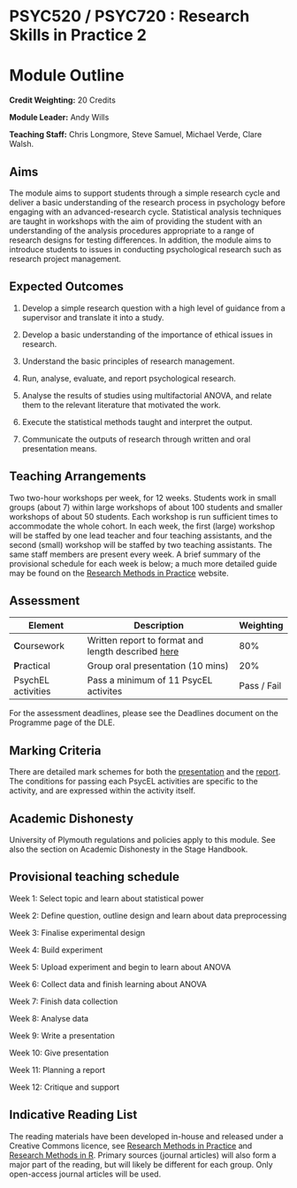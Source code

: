 # PSYC520 / PSYC720 : Research Skills in Practice 2
# Module Outline

**Credit Weighting:**	20 Credits

**Module Leader:** Andy Wills

**Teaching Staff:**	Chris Longmore, Steve Samuel, Michael Verde, Clare Walsh.

## Aims

The module aims to support students through a simple research cycle and deliver
a basic understanding of the research process in psychology before engaging
with an advanced-research cycle. Statistical analysis techniques are taught in
workshops with the aim of providing the student with an understanding of the
analysis procedures appropriate to a range of research designs for testing
differences. In addition, the module aims to introduce students to issues in
conducting psychological research such as research project management.

## Expected Outcomes

1. Develop a simple research question with a high level of guidance from a supervisor and 
translate it into a study.

2. Develop a basic understanding of the importance of ethical issues in research.

3. Understand the basic principles of research management.

4. Run, analyse, evaluate, and report psychological research.

5. Analyse the results of studies using multifactorial ANOVA, and relate them to the relevant 
literature that motivated the work.

6. Execute the statistical methods taught and interpret the output.

7. Communicate the outputs of research through written and oral presentation means.

## Teaching Arrangements

Two two-hour workshops per week, for 12 weeks. Students work in small groups
(about 7) within large workshops of about 100 students and smaller workshops of
about 50 students. Each workshop is run sufficient times to accommodate the
whole cohort. In each week, the first (large) workshop will be staffed by one
lead teacher and four teaching assistants, and the second (small) workshop will
be staffed by two teaching assistants.  The same staff members are present
every week. A brief summary of the provisional schedule for
each week is below; a much more detailed guide may be found on the [Research
Methods in Practice](https://ajwills72.github.io/rmip) website.


## Assessment

| Element | Description | Weighting |
| ------- | ----------- | --------- |
| **C**oursework | Written report to format and length described [here](https://www.andywills.info/rmip/eg-student/report-proforma.odt) | 80% |
| **P**ractical | Group oral presentation (10 mins) | 20% |
| PsychEL activities | Pass a minimum of 11 PsycEL activites | Pass / Fail |

For the assessment deadlines, please see the Deadlines document on the Programme page of the DLE.

## Marking Criteria

There are detailed mark schemes for both the [presentation](https://www.andywills.info/rmip/eg-student/pres-feedback.html) and the [report](https://www.andywills.info/rmip/eg-student/report-mark-scheme.html). The conditions for passing each PsycEL activities are specific to the activity, and are expressed within the activity itself.

## Academic Dishonesty

University of Plymouth regulations and policies apply to this module. See also the section on Academic Dishonesty in the Stage Handbook.

## Provisional teaching schedule

Week 1: Select topic and learn about statistical power

Week 2: Define question, outline design and learn about data preprocessing

Week 3: Finalise experimental design

Week 4: Build experiment

Week 5: Upload experiment and begin to learn about ANOVA

Week 6: Collect data and finish learning about ANOVA

Week 7: Finish data collection

Week 8: Analyse data

Week 9: Write a presentation

Week 10: Give presentation

Week 11: Planning a report

Week 12: Critique and support


## Indicative Reading List

The reading materials have been developed in-house and released under a Creative Commons licence, see 
[Research Methods in Practice](https://ajwills72.github.io/rmip) and [Research Methods in R](https://ajwills72.github.io/rminr/). Primary sources (journal articles) will also form a major part of the reading, but will likely be different for each group. Only open-access journal articles will be used.



